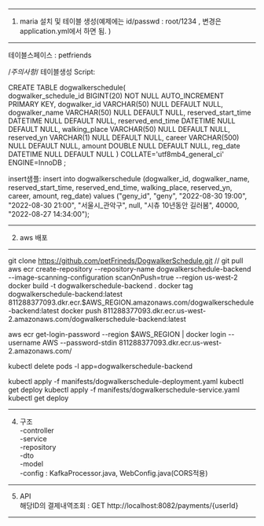 ---------------------------------------------------
1. maria 설치 및 테이블 생성(예제에는 id/passwd : root/1234 , 변경은 application.yml에서 하면 됨. )
---------------------------------------------------
테이블스페이스 : petfriends


/*주의사항*/
테이블생성 Script: 

CREATE TABLE  dogwalkerschedule(   
    dogwalker_schedule_id BIGINT(20) NOT NULL AUTO_INCREMENT PRIMARY KEY, 
    dogwalker_id VARCHAR(50) NULL DEFAULT NULL,
    dogwalker_name VARCHAR(50) NULL DEFAULT NULL,
    reserved_start_time DATETIME NULL DEFAULT NULL,
    reserved_end_time DATETIME NULL DEFAULT NULL,
    walking_place VARCHAR(50) NULL DEFAULT NULL,
    reserved_yn VARCHAR(1) NULL DEFAULT NULL,
    career VARCHAR(500) NULL DEFAULT NULL,
    amount DOUBLE NULL DEFAULT NULL,
    reg_date DATETIME NULL DEFAULT NULL
 ) COLLATE='utf8mb4_general_ci' ENGINE=InnoDB ;  

insert샘플: 
insert into dogwalkerschedule (dogwalker_id, dogwalker_name, reserved_start_time, reserved_end_time, walking_place, reserved_yn, career, amount, reg_date) 
values ("geny_id", "geny", "2022-08-30 19:00", "2022-08-30 21:00", "서울시_관악구", null, "시츄 10년동안 길러봄", 40000, "2022-08-27 14:34:00");

---------------------------------------------------  
2. aws 배포 
---------------------------------------------------  
git clone https://github.com/petFrineds/DogwalkerSchedule.git 
// git pull 
aws ecr create-repository --repository-name dogwalkerschedule-backend --image-scanning-configuration scanOnPush=true --region us-west-2
docker build -t dogwalkerschedule-backend .
docker tag dogwalkerschedule-backend:latest 811288377093.dkr.ecr.$AWS_REGION.amazonaws.com/dogwalkerschedule-backend:latest
docker push 811288377093.dkr.ecr.us-west-2.amazonaws.com/dogwalkerschedule-backend:latest

aws ecr get-login-password --region $AWS_REGION | docker login --username AWS --password-stdin 811288377093.dkr.ecr.us-west-2.amazonaws.com/

kubectl delete pods -l app=dogwalkerschedule-backend

kubectl apply -f manifests/dogwalkerschedule-deployment.yaml
kubectl get deploy
kubectl apply -f manifests/dogwalkerschedule-service.yaml
kubectl get deploy

--------------------------------------------------  
4. 구조  
   -controller  
   -service  
   -repository  
   -dto  
   -model  
   -config : KafkaProcessor.java, WebConfig.java(CORS적용)  
--------------------------------------------------  
5. API  
   해당ID의 결제내역조회 : GET http://localhost:8082/payments/{userId}   
--------------------------------------------------  
